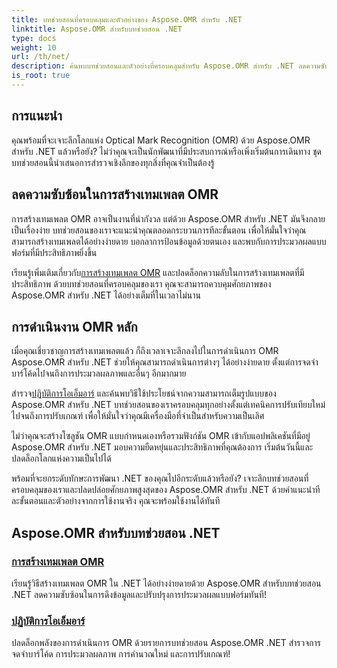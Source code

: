 ```yaml
---
title: บทช่วยสอนที่ครอบคลุมและตัวอย่างของ Aspose.OMR สำหรับ .NET
linktitle: Aspose.OMR สำหรับบทช่วยสอน .NET
type: docs
weight: 10
url: /th/net/
description: ค้นพบบทช่วยสอนและตัวอย่างที่ครอบคลุมสำหรับ Aspose.OMR สำหรับ .NET ลดความซับซ้อนในการสร้างเทมเพลตและการดำเนินการ OMR ได้อย่างง่ายดาย ปลดล็อคความสามารถอันทรงพลังทันที!
is_root: true
---
```

## การแนะนำ

คุณพร้อมที่จะเจาะลึกโลกแห่ง Optical Mark Recognition (OMR) ด้วย Aspose.OMR สำหรับ .NET แล้วหรือยัง? ไม่ว่าคุณจะเป็นนักพัฒนาที่มีประสบการณ์หรือเพิ่งเริ่มต้นการเดินทาง ชุดบทช่วยสอนนี้นำเสนอการสำรวจเชิงลึกของทุกสิ่งที่คุณจำเป็นต้องรู้

## ลดความซับซ้อนในการสร้างเทมเพลต OMR

การสร้างเทมเพลต OMR อาจเป็นงานที่น่ากังวล แต่ด้วย Aspose.OMR สำหรับ .NET มันจึงกลายเป็นเรื่องง่าย บทช่วยสอนของเราจะแนะนำคุณตลอดกระบวนการทีละขั้นตอน เพื่อให้มั่นใจว่าคุณสามารถสร้างเทมเพลตได้อย่างง่ายดาย บอกลาการป้อนข้อมูลด้วยตนเอง และพบกับการประมวลผลแบบฟอร์มที่มีประสิทธิภาพยิ่งขึ้น

 เรียนรู้เพิ่มเติมเกี่ยวกับ[การสร้างเทมเพลต OMR](./omr-template-generation/) และปลดล็อกความลับในการสร้างเทมเพลตที่มีประสิทธิภาพ ด้วยบทช่วยสอนที่ครอบคลุมของเรา คุณจะสามารถควบคุมศักยภาพของ Aspose.OMR สำหรับ .NET ได้อย่างเต็มที่ในเวลาไม่นาน

## การดำเนินงาน OMR หลัก

เมื่อคุณเชี่ยวชาญการสร้างเทมเพลตแล้ว ก็ถึงเวลาเจาะลึกลงไปในการดำเนินการ OMR Aspose.OMR สำหรับ .NET ช่วยให้คุณสามารถดำเนินการต่างๆ ได้อย่างง่ายดาย ตั้งแต่การจดจำบาร์โค้ดไปจนถึงการประมวลผลภาพและอื่นๆ อีกมากมาย

 สำรวจ[ปฏิบัติการโอเอ็มอาร์](./omr-operations/) และค้นพบวิธีใช้ประโยชน์จากความสามารถเต็มรูปแบบของ Aspose.OMR สำหรับ .NET บทช่วยสอนของเราครอบคลุมทุกอย่างตั้งแต่เทคนิคการปรับเทียบใหม่ไปจนถึงการปรับเกณฑ์ เพื่อให้มั่นใจว่าคุณมีเครื่องมือที่จำเป็นสำหรับความเป็นเลิศ

ไม่ว่าคุณจะสร้างโซลูชัน OMR แบบกำหนดเองหรือรวมฟังก์ชัน OMR เข้ากับแอปพลิเคชันที่มีอยู่ Aspose.OMR สำหรับ .NET มอบความยืดหยุ่นและประสิทธิภาพที่คุณต้องการ เริ่มต้นวันนี้และปลดล็อกโลกแห่งความเป็นไปได้

พร้อมที่จะยกระดับทักษะการพัฒนา .NET ของคุณไปอีกระดับแล้วหรือยัง? เจาะลึกบทช่วยสอนที่ครอบคลุมของเราและปลดปล่อยศักยภาพสูงสุดของ Aspose.OMR สำหรับ .NET ด้วยคำแนะนำทีละขั้นตอนและตัวอย่างจากการใช้งานจริง คุณจะพร้อมใช้งานได้ทันที

## Aspose.OMR สำหรับบทช่วยสอน .NET 
### [การสร้างเทมเพลต OMR](./omr-template-generation/)
เรียนรู้วิธีสร้างเทมเพลต OMR ใน .NET ได้อย่างง่ายดายด้วย Aspose.OMR สำหรับบทช่วยสอน .NET ลดความซับซ้อนในการดึงข้อมูลและปรับปรุงการประมวลผลแบบฟอร์มทันที!
### [ปฏิบัติการโอเอ็มอาร์](./omr-operations/)
ปลดล็อกพลังของการดำเนินการ OMR ด้วยรายการบทช่วยสอน Aspose.OMR .NET สำรวจการจดจำบาร์โค้ด การประมวลผลภาพ การคำนวณใหม่ และการปรับเกณฑ์!
